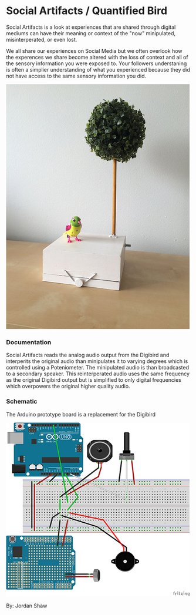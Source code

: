 # Social Artifacts / Quantified Bird

Social Artifacts is a look at experiences that are shared through digital mediums can have their meaning or context of the "now"  minipulated, misinterperated, or even lost. 

We all share our experiences on Social Media but we often overlook how the experences we share become altered with the loss of context and all of the sensory information you were exposed to. Your followers understaning is often a simplier understanding of what you experienced because they did not have access to the same sensory information you did.

![image](/assets/SocialArtifacts.JPEG?raw=true)


### Documentation
Social Artifacts reads the analog audio output from the Digibird and interperits the original audio than minipulates it to varying degrees which is controlled using a Poteniometer. The minipulated audio is than broadcasted to a secondary speaker. This reinterperated audio uses the same frequency as the original Digibird output but is simplified to only digital frequencies which overpowers the original higher quality audio.

### Schematic

The Arduino prototype board is a replacement for the Digibird

![image](/assets/BirdSchamatic_bb.png?raw=true)
  
By: Jordan Shaw 
